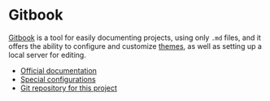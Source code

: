 # Gitbook 
[Gitbook](https://github.com/GitbookIO/gitbook) is a tool for easily documenting projects, using only `.md` files, and it offers the ability to configure and customize [themes](https://www.npmjs.com/package/gitbook-plugin-theme-gestalt), as well as setting up a local server for editing.

- [Official documentation](https://docs.gitbook.com/)
- [Special configurations](https://gitbookio.gitbooks.io/documentation/content/format/index.html)
- [Git repository for this project](https://casa.com)